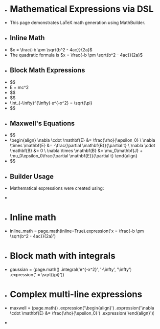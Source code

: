 - # Mathematical Expressions via DSL
- This page demonstrates LaTeX math generation using MathBuilder.
- ## Inline Math
- $x = \frac{-b \pm \sqrt{b^2 - 4ac}}{2a}$
- The quadratic formula is $x = \frac{-b \pm \sqrt{b^2 - 4ac}}{2a}$
- ## Block Math Expressions
- $$
- E = mc^2
- $$
- $$
- \int_{-\infty}^{\infty} e^{-x^2}  = \sqrt{\pi}
- $$
- ## Maxwell's Equations
- $$
- \begin{align} \nabla \cdot \mathbf{E} &= \frac{\rho}{\epsilon_0} \\ \nabla \times \mathbf{E} &= -\frac{\partial \mathbf{B}}{\partial t} \\ \nabla \cdot \mathbf{B} &= 0 \\ \nabla \times \mathbf{B} &= \mu_0\mathbf{J} + \mu_0\epsilon_0\frac{\partial \mathbf{E}}{\partial t} \end{align}
- $$
- ## Builder Usage
- Mathematical expressions were created using:
- ```python
- # Inline math
- inline_math = page.math(inline=True).expression('x = \\frac{-b \\pm \\sqrt{b^2 - 4ac}}{2a}')
- # Block math with integrals
- gaussian = (page.math()
	.integral('e^{-x^2}', '-\\infty', '\\infty')
		.expression(' = \\sqrt{\\pi}'))
- # Complex multi-line expressions
- maxwell = (page.math()
	.expression('\\begin{align}')
		.expression('\\nabla \\cdot \\mathbf{E} &= \\frac{\\rho}{\\epsilon_0}')
			.expression('\\end{align}'))
- ```